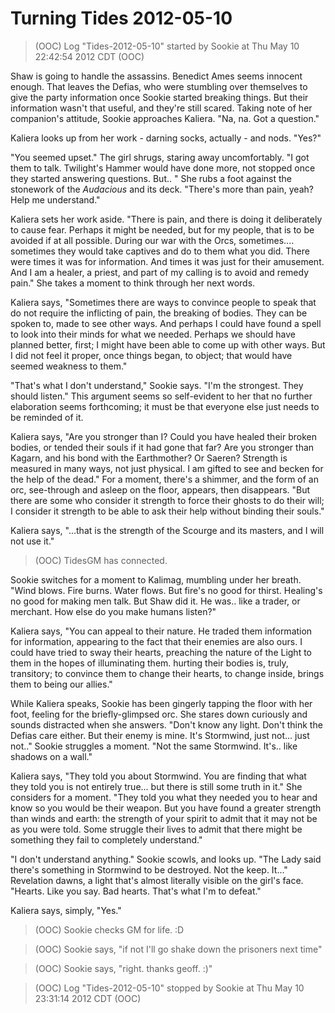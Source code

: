 <!-- TITLE: Turning Tides 2012-05-10 -->
<!-- SUBTITLE: A game log for Turning Tides -->

# Turning Tides 2012-05-10

> (OOC) Log "Tides-2012-05-10" started by Sookie at Thu May 10 22:42:54 2012 CDT (OOC)

Shaw is going to handle the assassins. Benedict Ames seems innocent enough. That leaves the Defias, who were stumbling over themselves to give the party information once Sookie started breaking things. But their information wasn't that useful, and they're still scared. Taking note of her companion's attitude, Sookie approaches Kaliera. "Na, na. Got a question."

Kaliera looks up from her work - darning socks, actually - and nods. "Yes?"

"You seemed upset." The girl shrugs, staring away uncomfortably. "I got them to talk. Twilight's Hammer would have done more, not stopped once they started answering questions. But.. " She rubs a foot against the stonework of the _Audacious_ and its deck. "There's more than pain, yeah? Help me understand."

Kaliera sets her work aside. "There is pain, and there is doing it deliberately to cause fear. Perhaps it might be needed, but for my people, that is to be avoided if at all possible. During our war with the Orcs, sometimes.... sometimes they would take captives and do to them what you did. There were times it was for information. And times it was just for their amusement. And I am a healer, a priest, and part of my calling is to avoid and remedy pain." She takes a moment to think through her next words.

Kaliera says, "Sometimes there are ways to convince people to speak that do not require the inflicting of pain, the breaking of bodies. They can be spoken to, made to see other ways. And perhaps I could have found a spell to look into their minds for what we needed. Perhaps we should have planned better, first; I might have been able to come up with other ways. But I did not feel it proper, once things began, to object; that would have seemed weakness to them."

"That's what I don't understand," Sookie says. "I'm the strongest. They should listen." This argument seems so self-evident to her that no further elaboration seems forthcoming; it must be that everyone else just needs to be reminded of it.

Kaliera says, "Are you stronger than I? Could you have healed their broken bodies, or tended their souls if it had gone that far? Are you stronger than Kagarn, and his bond with the Earthmother? Or Saeren? Strength is measured in many ways, not just physical. I am gifted to see and becken for the help of the dead." For a moment, there's a shimmer, and the form of an orc, see-through and asleep on the floor, appears, then disappears. "But there are some who consider it strength to force their ghosts to do their will; I consider it strength to be able to ask their help without binding their souls."

Kaliera says, "...that is the strength of the Scourge and its masters, and I will not use it."

> (OOC) TidesGM has connected.

Sookie switches for a moment to Kalimag, mumbling under her breath. "Wind blows. Fire burns. Water flows. But fire's no good for thirst. Healing's no good for making men talk. But Shaw did it. He was.. like a trader, or merchant. How else do you make humans listen?"

Kaliera says, "You can appeal to their nature. He traded them information for information, appearing to the fact that their enemies are also ours. I could have tried to sway their hearts, preaching the nature of the Light to them in the hopes of illuminating them. hurting their bodies is, truly, transitory; to convince them to change their hearts, to change inside, brings them to being our allies."

While Kaliera speaks, Sookie has been gingerly tapping the floor with her foot, feeling for the briefly-glimpsed orc. She stares down curiously and sounds distracted when she answers. "Don't know any light. Don't think the Defias care either. But their enemy is mine. It's Stormwind, just not... just not.." Sookie struggles a moment. "Not the same Stormwind. It's.. like shadows on a wall."

Kaliera says, "They told you about Stormwind. You are finding that what they told you is not entirely true... but there is still some truth in it." She considers for a moment. "They told you what they needed you to hear and know so you would be their weapon. But you have found a greater strength than winds and earth: the strength of your spirit to admit that it may not be as you were told. Some struggle their lives to admit that there might be something they fail to completely understand."

"I don't understand anything." Sookie scowls, and looks up. "The Lady said there's something in Stormwind to be destroyed. Not the keep. It..." Revelation dawns, a light that's almost literally visible on the girl's face. "Hearts. Like you say. Bad hearts. That's what I'm to defeat."

Kaliera says, simply, "Yes."

> (OOC) Sookie checks GM for life. :D

> (OOC) Sookie says, "if not I'll go shake down the prisoners next time"

> (OOC) Sookie says, "right. thanks geoff. :)"

> (OOC) Log "Tides-2012-05-10" stopped by Sookie at Thu May 10 23:31:14 2012 CDT (OOC)